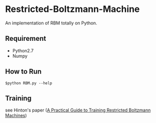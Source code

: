 # Restricted-Boltzmann-Machine

An implementation of RBM totally on Python.

## Requirement 

* Python2.7
* Numpy

## How to Run

```
$python RBM.py --help
```

## Training 

see Hinton's paper ([A Practical Guide to Training Restricted Boltzmann Machines](https://www.cs.toronto.edu/~hinton/absps/guideTR.pdf))



